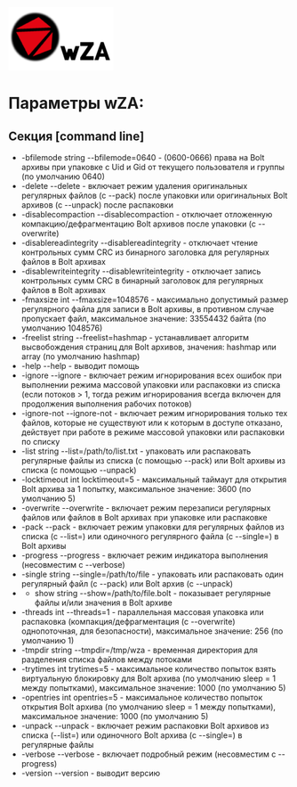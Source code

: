 <img src="/images/logo.png" alt="wZD Logo"/>

Параметры wZA:
========

Секция [command line]
------------

- -bfilemode string
        --bfilemode=0640 - (0600-0666) права на Bolt архивы при упаковке с Uid и Gid от текущего пользователя и группы (по умолчанию 0640)
- -delete
        --delete - включает режим удаления оригинальных регулярных файлов (с --pack) после упаковки или оригинальных Bolt архивов (с --unpack) после распаковки
- -disablecompaction
        --disablecompaction - отключает отложенную компакцию/дефрагментацию Bolt архивов после упаковки (с --overwrite)
- -disablereadintegrity
        --disablereadintegrity - отключает чтение контрольных сумм CRC из бинарного заголовка для регулярных файлов в Bolt архивах
- -disablewriteintegrity
        --disablewriteintegrity - отключает запись контрольных сумм CRC в бинарный заголовок для регулярных файлов в Bolt архивах
- -fmaxsize int
        --fmaxsize=1048576 - максимально допустимый размер регулярного файла для записи в Bolt архивы, в противном случае пропускает файл, максимальное значение: 33554432 байта (по умолчанию 1048576)
- -freelist string
        --freelist=hashmap - устанавливает алгоритм высвобождения страниц для Bolt архивов, значения: hashmap или array (по умолчанию hashmap)
- -help
        --help - выводит помощь
- -ignore
        --ignore - включает режим игнорирования всех ошибок при выполнении режима массовой упаковки или распаковки из списка (если потоков > 1, тогда режим игнорирования всегда включен для продолжения выполнения рабочих потоков)
- -ignore-not
        --ignore-not - включает режим игнорирования только тех файлов, которые не существуют или к которым в доступе отказано, действует при работе в режиме массовой упаковки или распаковки по списку
- -list string
        --list=/path/to/list.txt - упаковать или распаковать регулярные файлы из списка (с помощью --pack) или Bolt архивы из списка (с помощью --unpack)
- -locktimeout int
        locktimeout=5 - максимальный таймаут для открытия Bolt архива за 1 попытку, максимальное значение: 3600 (по умолчанию 5)
- -overwrite
        --overwrite - включает режим перезаписи регулярных файлов или файлов в Bolt архивах при упаковке или распаковке
- -pack
        --pack - включает режим упаковки для регулярных файлов из списка (с --list=) или одиночного регулярного файла (с --single=) в Bolt архивы
- -progress
        --progress - включает режим индикатора выполнения (несовместим с --verbose)
- -single string
        --single=/path/to/file - упаковать или распаковать один регулярный файл (с --pack) или Bolt архив (с --unpack)
- - show string
        --show=/path/to/file.bolt - показывает регулярные файлы и/или значения в Bolt архиве
- -threads int
        --threads=1 - параллельная массовая упаковка или распаковка (компакция/дефрагментация (с --overwrite) однопоточная, для безопасности), максимальное значение: 256 (по умолчанию 1)
- -tmpdir string
        --tmpdir=/tmp/wza - временная директория для разделения списка файлов между потоками
- -trytimes int
        trytimes=5 - максимальное количество попыток взять виртуальную блокировку для Bolt архива (по умолчанию sleep = 1 между попытками), максимальное значение: 1000 (по умолчанию 5)
- -opentries int
        opentries=5 - максимальное количество попыток открытия Bolt архива (по умолчанию sleep = 1 между попытками), максимальное значение: 1000 (по умолчанию 5)
- -unpack
        --unpack - включает режим распаковки Bolt архивов из списка (--list=) или одиночного Bolt архива (с --single=) в регулярные файлы
- -verbose
        --verbose - включает подробный режим (несовместим с --progress)
- -version
        --version - выводит версию

